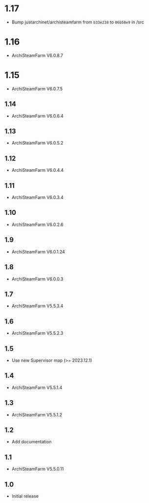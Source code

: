 # 1.17
- Bump justarchinet/archisteamfarm from `b33e238` to `06b58e9` in /src
# 1.16
- ArchiSteamFarm V6.0.8.7
# 1.15
- ArchiSteamFarm V6.0.7.5
## 1.14
- ArchiSteamFarm V6.0.6.4
## 1.13
- ArchiSteamFarm V6.0.5.2
## 1.12
- ArchiSteamFarm V6.0.4.4
## 1.11
- ArchiSteamFarm V6.0.3.4
## 1.10
- ArchiSteamFarm V6.0.2.6
## 1.9
- ArchiSteamFarm V6.0.1.24
## 1.8
- ArchiSteamFarm V6.0.0.3
## 1.7
- ArchiSteamFarm V5.5.3.4
## 1.6
- ArchiSteamFarm V5.5.2.3
## 1.5
- Use new Supervisor map (>= 2023.12.1)
## 1.4
- ArchiSteamFarm V5.5.1.4
## 1.3
- ArchiSteamFarm V5.5.1.2 
## 1.2
- Add documentation
## 1.1
- ArchiSteamFarm V5.5.0.11
## 1.0
- Initial release
